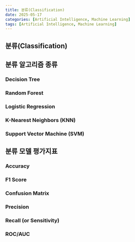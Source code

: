 ```yaml
---
title: 분류(Classification)
date: 2025-05-17
categories: [Artificial Intelligence, Machine Learning]
tags: [Artificial Intelligence, Machine Learning]
---
```

## 분류(Classification)

## 분류 알고리즘 종류
### Decision Tree
### Random Forest
### Logistic Regression
### K-Nearest Neighbors (KNN)
### Support Vector Machine (SVM)

## 분류 모델 평가지표
### Accuracy
### F1 Score
### Confusion Matrix
### Precision
### Recall (or Sensitivity)
### ROC/AUC